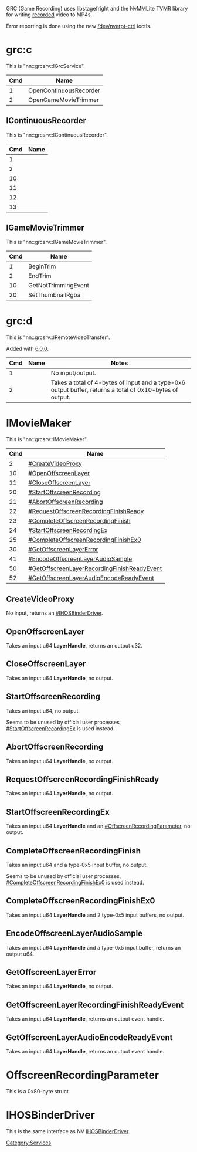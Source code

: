 GRC (Game Recording) uses libstagefright and the NvMMLite TVMR library
for writing [recorded](4.0.0.md "wikilink") video to MP4s.

Error reporting is done using the new
[/dev/nverpt-ctrl](NV%20services#%20dev%20nverpt-ctrl.md##/dev/nverpt-ctrl "wikilink")
ioctls.

# grc:c

This is "nn::grcsrv::IGrcService".

| Cmd | Name                   |
| --- | ---------------------- |
| 1   | OpenContinuousRecorder |
| 2   | OpenGameMovieTrimmer   |

## IContinuousRecorder

This is "nn::grcsrv::IContinuousRecorder".

| Cmd | Name |
| --- | ---- |
| 1   |      |
| 2   |      |
| 10  |      |
| 11  |      |
| 12  |      |
| 13  |      |

## IGameMovieTrimmer

This is "nn::grcsrv::IGameMovieTrimmer".

| Cmd | Name                |
| --- | ------------------- |
| 1   | BeginTrim           |
| 2   | EndTrim             |
| 10  | GetNotTrimmingEvent |
| 20  | SetThumbnailRgba    |

# grc:d

This is "nn::grcsrv::IRemoteVideoTransfer".

Added with
[6.0.0](6.0.0.md "wikilink").

| Cmd | Name | Notes                                                                                                    |
| --- | ---- | -------------------------------------------------------------------------------------------------------- |
| 1   |      | No input/output.                                                                                         |
| 2   |      | Takes a total of 4-bytes of input and a type-0x6 output buffer, returns a total of 0x10-bytes of output. |

# IMovieMaker

This is
"nn::grcsrv::IMovieMaker".

| Cmd | Name                                                                                                   |
| --- | ------------------------------------------------------------------------------------------------------ |
| 2   | [\#CreateVideoProxy](#CreateVideoProxy "wikilink")                                                     |
| 10  | [\#OpenOffscreenLayer](#OpenOffscreenLayer "wikilink")                                                 |
| 11  | [\#CloseOffscreenLayer](#CloseOffscreenLayer "wikilink")                                               |
| 20  | [\#StartOffscreenRecording](#StartOffscreenRecording "wikilink")                                       |
| 21  | [\#AbortOffscreenRecording](#AbortOffscreenRecording "wikilink")                                       |
| 22  | [\#RequestOffscreenRecordingFinishReady](#RequestOffscreenRecordingFinishReady "wikilink")             |
| 23  | [\#CompleteOffscreenRecordingFinish](#CompleteOffscreenRecordingFinish "wikilink")                     |
| 24  | [\#StartOffscreenRecordingEx](#StartOffscreenRecordingEx "wikilink")                                   |
| 25  | [\#CompleteOffscreenRecordingFinishEx0](#CompleteOffscreenRecordingFinishEx0 "wikilink")               |
| 30  | [\#GetOffscreenLayerError](#GetOffscreenLayerError "wikilink")                                         |
| 41  | [\#EncodeOffscreenLayerAudioSample](#EncodeOffscreenLayerAudioSample "wikilink")                       |
| 50  | [\#GetOffscreenLayerRecordingFinishReadyEvent](#GetOffscreenLayerRecordingFinishReadyEvent "wikilink") |
| 52  | [\#GetOffscreenLayerAudioEncodeReadyEvent](#GetOffscreenLayerAudioEncodeReadyEvent "wikilink")         |

## CreateVideoProxy

No input, returns an [\#IHOSBinderDriver](#IHOSBinderDriver "wikilink").

## OpenOffscreenLayer

Takes an input u64 **LayerHandle**, returns an output u32.

## CloseOffscreenLayer

Takes an input u64 **LayerHandle**, no output.

## StartOffscreenRecording

Takes an input u64, no output.

Seems to be unused by official user processes,
[\#StartOffscreenRecordingEx](#StartOffscreenRecordingEx "wikilink") is
used instead.

## AbortOffscreenRecording

Takes an input u64 **LayerHandle**, no output.

## RequestOffscreenRecordingFinishReady

Takes an input u64 **LayerHandle**, no output.

## StartOffscreenRecordingEx

Takes an input u64 **LayerHandle** and an
[\#OffscreenRecordingParameter](#OffscreenRecordingParameter "wikilink"),
no output.

## CompleteOffscreenRecordingFinish

Takes an input u64 and a type-0x5 input buffer, no output.

Seems to be unused by official user processes,
[\#CompleteOffscreenRecordingFinishEx0](#CompleteOffscreenRecordingFinishEx0 "wikilink")
is used instead.

## CompleteOffscreenRecordingFinishEx0

Takes an input u64 **LayerHandle** and 2 type-0x5 input buffers, no
output.

## EncodeOffscreenLayerAudioSample

Takes an input u64 **LayerHandle** and a type-0x5 input buffer, returns
an output u64.

## GetOffscreenLayerError

Takes an input u64 **LayerHandle**, no output.

## GetOffscreenLayerRecordingFinishReadyEvent

Takes an input u64 **LayerHandle**, returns an output event handle.

## GetOffscreenLayerAudioEncodeReadyEvent

Takes an input u64 **LayerHandle**, returns an output event handle.

# OffscreenRecordingParameter

This is a 0x80-byte struct.

# IHOSBinderDriver

This is the same interface as NV
[IHOSBinderDriver](Nvnflinger%20services#dispdrv.md##dispdrv "wikilink").

[Category:Services](Category:Services "wikilink")
